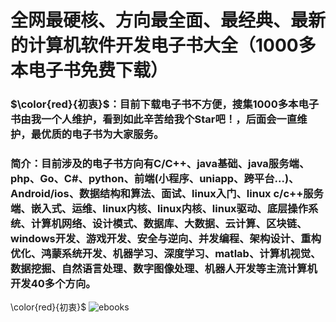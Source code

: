 # 全网最硬核、方向最全面、最经典、最新的计算机软件开发电子书大全（1000多本电子书免费下载）
###  $\color{red}{初衷}$：目前下载电子书不方便，搜集1000多本电子书由我一个人维护，看到如此辛苦给我个**Star**吧！，后面会一直维护，最优质的电子书为大家服务。
### 简介：目前涉及的电子书方向有C/C++、java基础、java服务端、php、Go、C#、python、前端(小程序、uniapp、跨平台...)、Android/ios、数据结构和算法、面试、linux入门、linux c/c++服务端、嵌入式、运维、linux内核、linux内核、linux驱动、底层操作系统、计算机网络、设计模式、数据库、大数据、云计算、区块链、windows开发、游戏开发、安全与逆向、并发编程、架构设计、重构优化、鸿蒙系统开发、机器学习、深度学习、matlab、计算机视觉、数据挖掘、自然语言处理、数字图像处理、机器人开发等主流计算机开发40多个方向。
\color{red}{初衷}$
![ebooks](https://user-images.githubusercontent.com/14906970/143410747-c7663cba-4441-4561-bfe5-d57322aa2ebe.png)
